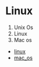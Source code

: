 # Linux
1. Unix Os
2. Linux
3. Mac os
* [linux](Linux/linux/README.md)
* [mac_os](Linux/mac_os/README.md)